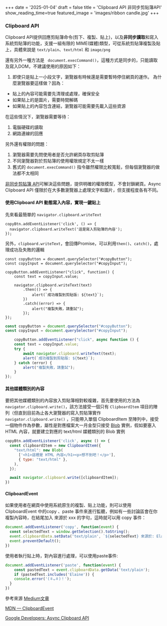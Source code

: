 +++
date = '2025-01-04'
draft = false
title = 'Clipboard API 非同步剪貼簿API'
show_reading_time=true
featured_image = 'images/ribbon candle.jpg'
+++


### Clipboard API
Clipboard API提供回應剪貼簿命令(剪下、複製、貼上)，以及<strong>非同步讀取</strong>和寫入系統剪貼簿的功能，支援一組有限的 MIME(媒體)類型，可從系統剪貼簿複製及貼上，具體來說是 `text/plain`、`text/html` 和 `image/png`
<!--more-->

還有另外一種方法是 ` document.execCommand()`，這種方式是同步的，只能讀取及寫入DOM，不建議使用的原因如下：

1. 即使只是貼上一小段文字，瀏覽器有時候還是需要暫時停住網頁的運作。
為什麼瀏覽器要這樣做？因為：
- 貼上的內容可能需要先清理或處理，確保安全
- 如果貼上的是圖片，需要時間解碼
- 如果貼上的內容包含連結，瀏覽器可能需要先載入這些資源

在這些情況下，瀏覽器需要等待：

1. 電腦硬碟的讀取
2. 網路連線的回應

另外還有權限的問題：
1. 瀏覽器需要先問使用者是否允許網頁存取剪貼簿
2. 不同瀏覽器對於剪貼簿的使用權限規定不太一樣
3. 舊式的 `document.execCommand()` 指令雖然權限比較寬鬆，但每個瀏覽器的做法都不太相同


[非同步剪貼簿 API](https://developer.mozilla.org/en-US/docs/Web/API/Clipboard_API)可解決這些問題，提供明確的權限模型，不會封鎖網頁。Async Clipboard API 僅限於在大多數瀏覽器上處理文字和圖片，但支援程度各有不同。

#### 使用Clipboard API 動態寫入內容，實現一鍵貼上
先來看最簡單的 `navigator.clipboard.writeText`

```JS
copyBtn.addEventListener('click', () => {
  navigator.clipboard.writeText('這是寫入剪貼簿的內容');
});
```

另外，`clipboard.writeText`，會回傳Promise，可以利用`then()`、`catch()`，處理成功及失敗的邏輯

```JS
const copyButton = document.querySelector("#copyButton");
const copyInput = document.querySelector("#copyInput");

copyButton.addEventListener("click", function() {
    const text = copyInput.value;
    
    navigator.clipboard.writeText(text)
        .then(() => {
            alert(`成功複製到剪貼版: ${text}`);
        })
        .catch((error) => {
            alert("複製失敗，請重試");
        });
});
```

```js
const copyButton = document.querySelector("#copyButton");
const copyInput = document.querySelector("#copyInput");

    copyButton.addEventListener("click", async function () {
    const text = copyInput.value; 
    try {
        await navigator.clipboard.writeText(text); 
        alert(`成功複製到剪貼版: ${text}`);
    } catch (error) {
        alert("複製失敗，請重試");
    }
});

```


#### 其他媒體類別的內容
要把其他媒體類別的內容放入剪貼簿相對較複雜，首先要使用的方法為`navigator.clipboard.write()`，該方法接受一個只有 `ClipboardItem` 項目的陣列（但直到目前為止各大瀏覽器的寫入剪貼簿實作 `navigator.clipboard.write()` ，只能帶入單個 ClipboardItem 至陣列中，接受一個物件作為參數，屬性是對應檔案大一月金型只接受 [Blob](https://developer.mozilla.org/en-US/docs/Web/API/Blob) 實例，假如要塞入 HTML 內容，就要建立對應的 text/html 媒體類別的 Blob 實例

```js
copyBtn.addEventListener('click', async () => {
  const clipboardItem = new ClipboardItem({
    "text/html": new Blob(
      ['<h1>這裡是 HTML 內容</h1><p>想不到吧！</p>'],
      { type: "text/html" },
    ),
  });

  await navigator.clipboard.write([clipboardItem]);
})
```

#### ClipboardEvent
如果使用者在網頁中使用系統原生的複製、貼上功能，則可以使用 ClipboardEvent 中的copy 、paste 事件來進行監聽，例如有一些討論區會在你複製內容時，在結尾加入 來源於 xxx 的字句，這時就可以用 copy 事件：

```js
document.addEventListener('copy', function(event) {
  const selectedText = window.getSelection().toString();
  event.clipboardData.setData('text/plain', `${selectedText} 來源於: Elaine`);
  event.preventDefault();
})
```
使用者執行貼上時，對內容進行處理，可以使用paste事件:
```js
document.addEventListener('paste', function(event) {
    const pastedText = event.clipboardData.getData('text/plain');
    if (pastedText.includes('Elaine')) {
    console.error('(ㆆᴗㆆ)！');
  }
})
```

參考來源
[Medium文章](https://medium.com/@alexian853/clipboard-api-%E4%BD%A0%E8%A4%87%E8%A3%BD%E8%B2%BC%E4%B8%8A%E4%BA%86%E4%BB%80%E9%BA%BC-ae3afb515cd0)

[MDN — ClipboardEvent](https://developer.mozilla.org/en-US/docs/Web/API/ClipboardEvent)

[Google Developers: Async Clipboard API](https://web.dev/articles/async-clipboard?hl=zh-tw)